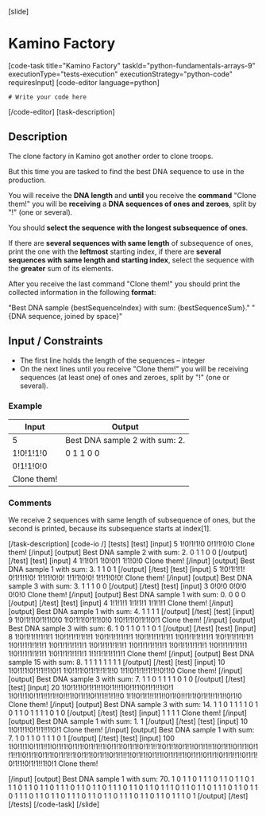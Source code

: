 [slide]
# Kamino Factory
[code-task title="Kamino Factory" taskId="python-fundamentals-arrays-9" executionType="tests-execution" executionStrategy="python-code" requiresInput]
[code-editor language=python]
```
# Write your code here
```
[/code-editor]
[task-description]
## Description
The clone factory in Kamino got another order to clone troops.

But this time you are tasked to find the best DNA sequence to use in the production.

You will receive the **DNA length** and **until** you receive the **command** "Clone them!" you will be **receiving** a **DNA sequences of ones and zeroes**, split by "!" (one or several).

You should **select the sequence with the longest subsequence of ones**.

If there are **several sequences with same length** of subsequence of ones, print the one with the **leftmost** starting index, if there are **several sequences with same length and starting index**, select the sequence with the **greater** sum of its elements.

After you receive the last command "Clone them!" you should print the collected information in the following **format**:

"Best DNA sample \{bestSequenceIndex\} with sum: \{bestSequenceSum\}."
"{DNA sequence, joined by space\}"

## Input / Constraints
- The first line holds the length of the sequences – integer
- On the next lines until you receive "Clone them!" you will be receiving sequences (at least one) of ones and zeroes, split by "!" (one or several).

### Example
| **Input** | **Output** |
| --- | --- |
| 5 | Best DNA sample 2 with sum: 2. |
| 1!0!1!1!0 | 0 1 1 0 0 |
| 0!1!1!0!0 | |
| Clone them! | |

### Comments
We receive 2 sequences with same length of subsequence of ones, but the second is printed, because its subsequence starts at index\[1\].

[/task-description]
[code-io /]
[tests]
[test]
[input]
5
1!0!1!1!0
0!1!1!0!0
Clone them!
[/input]
[output]
Best DNA sample 2 with sum: 2.
0 1 1 0 0
[/output]
[/test]
[test]
[input]
4
1!1!0!1
1!0!0!1
1!1!0!0
Clone them!
[/input]
[output]
Best DNA sample 1 with sum: 3.
1 1 0 1
[/output]
[/test]
[test]
[input]
5
1!0!1!1!1!
0!1!1!1!0!
1!1!1!0!0!
1!1!1!0!0!
1!1!1!0!0!
Clone them!
[/input]
[output]
Best DNA sample 3 with sum: 3.
1 1 1 0 0
[/output]
[/test]
[test]
[input]
3
0!0!0
0!0!0
0!0!0
Clone them!
[/input]
[output]
Best DNA sample 1 with sum: 0.
0 0 0
[/output]
[/test]
[test]
[input]
4
1!1!1!1
1!1!1!1
1!1!1!1
Clone them!
[/input]
[output]
Best DNA sample 1 with sum: 4.
1 1 1 1
[/output]
[/test]
[test]
[input]
9
1!0!1!1!0!1!1!0!0
1!0!1!1!0!1!1!0!0
1!0!1!1!0!1!1!0!1
Clone them!
[/input]
[output]
Best DNA sample 3 with sum: 6.
1 0 1 1 0 1 1 0 1
[/output]
[/test]
[test]
[input]
8
1!0!1!1!1!1!1!1
1!0!1!1!1!1!1!1
1!0!1!1!1!1!1!1
1!0!1!1!1!1!1!1
1!0!1!1!1!1!1!1
1!0!1!1!1!1!1!1
1!0!1!1!1!1!1!1
1!0!1!1!1!1!1!1
1!0!1!1!1!1!1!1
1!0!1!1!1!1!1!1
1!0!1!1!1!1!1!1
1!0!1!1!1!1!1!1
1!0!1!1!1!1!1!1
1!0!1!1!1!1!1!1
1!1!1!1!1!1!1!1
Clone them!
[/input]
[output]
Best DNA sample 15 with sum: 8.
1 1 1 1 1 1 1 1
[/output]
[/test]
[test]
[input]
10
1!0!1!1!0!1!1!!1!0!1
1!0!1!1!0!1!1!!1!1!!0
1!1!0!1!1!!1!1!!0!1!0
Clone them!
[/input]
[output]
Best DNA sample 3 with sum: 7.
1 1 0 1 1 1 1 0 1 0
[/output]
[/test]
[test]
[input]
20
1!0!1!1!0!1!1!!1!0!1!!!1!0!1!1!0!1!1!!1!0!1
1!0!1!1!0!1!1!!1!1!!0!!!1!0!1!1!0!1!1!!1!1!!0
1!1!0!1!1!!1!1!!0!1!0!!!1!1!0!1!1!!1!1!!0!1!0
Clone them!
[/input]
[output]
Best DNA sample 3 with sum: 14.
1 1 0 1 1 1 1 0 1 0 1 1 0 1 1 1 1 0 1 0
[/output]
[/test]
[test]
[input]
1
1
1
1
Clone them!
[/input]
[output]
Best DNA sample 1 with sum: 1.
1
[/output]
[/test]
[test]
[input]
10
1!0!1!1!0!1!1!!1!0!1
Clone them!
[/input]
[output]
Best DNA sample 1 with sum: 7.
1 0 1 1 0 1 1 1 0 1
[/output]
[/test]
[test]
[input]
100
1!0!1!1!0!1!1!!1!0!1!1!0!1!1!0!1!1!!1!0!1!1!0!1!1!0!1!1!!1!0!1!1!0!1!1!0!1!1!!1!0!1!1!0!1!1!0!1!1!!1!0!1!1!0!1!1!0!1!1!!1!0!1!1!0!1!1!0!1!1!!1!0!1!1!0!1!1!0!1!1!!1!0!1!1!0!1!1!0!1!1!!1!0!1!1!0!1!1!0!1!1!!1!0!1
Clone them!

[/input]
[output]
Best DNA sample 1 with sum: 70.
1 0 1 1 0 1 1 1 0 1 1 0 1 1 0 1 1 1 0 1 1 0 1 1 0 1 1 1 0 1 1 0 1 1 0 1 1 1 0 1 1 0 1 1 0 1 1 1 0 1 1 0 1 1 0 1 1 1 0 1 1 0 1 1 0 1 1 1 0 1 1 0 1 1 0 1 1 1 0 1 1 0 1 1 0 1 1 1 0 1 1 0 1 1 0 1 1 1 0 1
[/output]
[/test]
[/tests]
[/code-task]
[/slide]